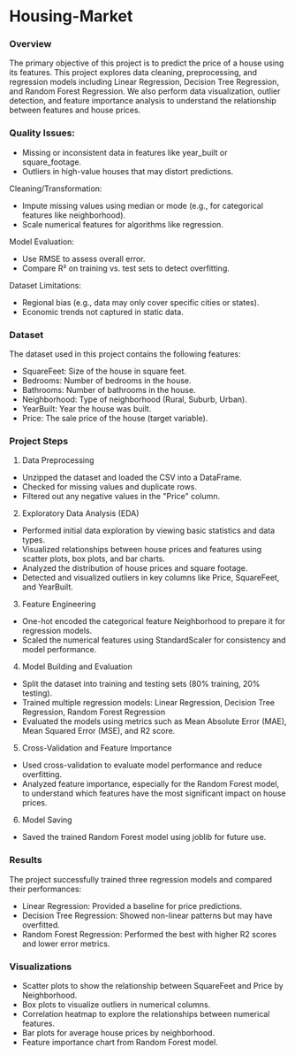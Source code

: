 # Housing-Market

###  Overview

The primary objective of this project is to predict the price of a house using its features. This project explores data cleaning, preprocessing, and regression models including Linear Regression, Decision Tree Regression, and Random Forest Regression. We also perform data visualization, outlier detection, and feature importance analysis to understand the relationship between features and house prices.

### Quality Issues:

- Missing or inconsistent data in features like year_built or square_footage.
- Outliers in high-value houses that may distort predictions.

Cleaning/Transformation:
- Impute missing values using median or mode (e.g., for categorical features like neighborhood).
- Scale numerical features for algorithms like regression.

Model Evaluation:
- Use RMSE to assess overall error.
- Compare R² on training vs. test sets to detect overfitting.

Dataset Limitations:
- Regional bias (e.g., data may only cover specific cities or states).
- Economic trends not captured in static data.

### Dataset

The dataset used in this project contains the following features:

- SquareFeet: Size of the house in square feet.
- Bedrooms: Number of bedrooms in the house.
- Bathrooms: Number of bathrooms in the house.
- Neighborhood: Type of neighborhood (Rural, Suburb, Urban).
- YearBuilt: Year the house was built.
- Price: The sale price of the house (target variable).

### Project Steps
1. Data Preprocessing
- Unzipped the dataset and loaded the CSV into a DataFrame.
- Checked for missing values and duplicate rows.
- Filtered out any negative values in the "Price" column.

2. Exploratory Data Analysis (EDA)
- Performed initial data exploration by viewing basic statistics and data types.
- Visualized relationships between house prices and features using scatter plots, box plots, and bar charts.
- Analyzed the distribution of house prices and square footage.
- Detected and visualized outliers in key columns like Price, SquareFeet, and YearBuilt.

3. Feature Engineering

- One-hot encoded the categorical feature Neighborhood to prepare it for regression models.
- Scaled the numerical features using StandardScaler for consistency and model performance.

4. Model Building and Evaluation

- Split the dataset into training and testing sets (80% training, 20% testing).
- Trained multiple regression models: Linear Regression, Decision Tree Regression, Random Forest Regression
- Evaluated the models using metrics such as Mean Absolute Error (MAE), Mean Squared Error (MSE), and R2 score.

5. Cross-Validation and Feature Importance

- Used cross-validation to evaluate model performance and reduce overfitting.
- Analyzed feature importance, especially for the Random Forest model, to understand which features have the most significant impact on house prices.

6. Model Saving

- Saved the trained Random Forest model using joblib for future use.

### Results

The project successfully trained three regression models and compared their performances:

- Linear Regression: Provided a baseline for price predictions.
- Decision Tree Regression: Showed non-linear patterns but may have overfitted.
- Random Forest Regression: Performed the best with higher R2 scores and lower error metrics.

### Visualizations

- Scatter plots to show the relationship between SquareFeet and Price by Neighborhood.
- Box plots to visualize outliers in numerical columns.
- Correlation heatmap to explore the relationships between numerical features.
- Bar plots for average house prices by neighborhood.
- Feature importance chart from Random Forest model.
